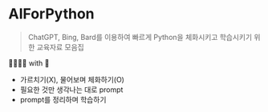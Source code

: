 # AIForPython
> ChatGPT, Bing, Bard를 이용하여 빠르게 Python을 체화시키고 학습시키기 위한 교육자료 모음집

👨🏾‍🦳📣 with 🤖
- 가르치기(X), 물어보며 체화하기(O)
- 필요한 것만 생각나는 대로 prompt
- prompt를 정리하며 학습하기 
